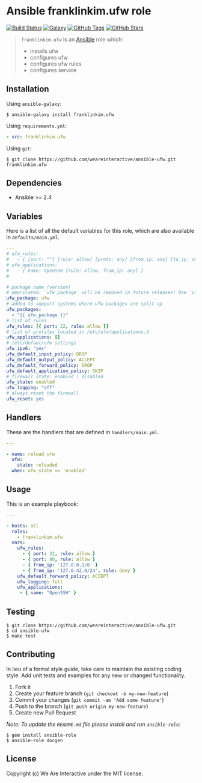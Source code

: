 # Ansible franklinkim.ufw role

[![Build Status](https://img.shields.io/travis/weareinteractive/ansible-ufw.svg)](https://travis-ci.org/weareinteractive/ansible-ufw)
[![Galaxy](http://img.shields.io/badge/galaxy-weareinteractive.ufw-blue.svg)](https://galaxy.ansible.com/weareinteractive/ufw)
[![GitHub Tags](https://img.shields.io/github/tag/weareinteractive/ansible-ufw.svg)](https://github.com/weareinteractive/ansible-ufw)
[![GitHub Stars](https://img.shields.io/github/stars/weareinteractive/ansible-ufw.svg)](https://github.com/weareinteractive/ansible-ufw)

> `franklinkim.ufw` is an [Ansible](http://www.ansible.com) role which:
>
> * installs ufw
> * configures ufw
> * configures ufw rules
> * configures service

## Installation

Using `ansible-galaxy`:

```shell
$ ansible-galaxy install franklinkim.ufw
```

Using `requirements.yml`:

```yaml
- src: franklinkim.ufw
```

Using `git`:

```shell
$ git clone https://github.com/weareinteractive/ansible-ufw.git franklinkim.ufw
```

## Dependencies

* Ansible >= 2.4

## Variables

Here is a list of all the default variables for this role, which are also available in `defaults/main.yml`.

```yaml
---
# ufw_rules:
#   - { [port: ""] [rule: allow] [proto: any] [from_ip: any] [to_ip: any] }
# ufw_applications:
#   - { name: OpenSSH [rule: allow, from_ip: any] }
#

# package name (version)
# depricated: `ufw_package` will be removed in future releases! Use `ufw_packages`
ufw_package: ufw
# added to support systems where ufw packages are split up
ufw_packages:
  - "{{ ufw_package }}"
# list of rules
ufw_rules: [{ port: 22, rule: allow }]
# list of profiles located in /etc/ufw/applications.d
ufw_applications: []
# /etc/defaut/ufw settings
ufw_ipv6: "yes"
ufw_default_input_policy: DROP
ufw_default_output_policy: ACCEPT
ufw_default_forward_policy: DROP
ufw_default_application_policy: SKIP
# firewall state: enabled | disabled
ufw_state: enabled
ufw_logging: "off"
# always reset the firewall
ufw_reset: yes

```

## Handlers

These are the handlers that are defined in `handlers/main.yml`.

```yaml
---

- name: reload ufw
  ufw:
    state: reloaded
  when: ufw_state == 'enabled'

```


## Usage

This is an example playbook:

```yaml
---

- hosts: all
  roles:
    - franklinkim.ufw
  vars:
    ufw_rules:
      - { port: 22, rule: allow }
      - { port: 80, rule: allow }
      - { from_ip: '127.0.0.1/8' }
      - { from_ip: '127.0.42.0/24', rule: deny }
    ufw_default_forward_policy: ACCEPT
    ufw_logging: full
    ufw_applications:
     - { name: "OpenSSH" }

```


## Testing

```shell
$ git clone https://github.com/weareinteractive/ansible-ufw.git
$ cd ansible-ufw
$ make test
```

## Contributing
In lieu of a formal style guide, take care to maintain the existing coding style. Add unit tests and examples for any new or changed functionality.

1. Fork it
2. Create your feature branch (`git checkout -b my-new-feature`)
3. Commit your changes (`git commit -am 'Add some feature'`)
4. Push to the branch (`git push origin my-new-feature`)
5. Create new Pull Request

*Note: To update the `README.md` file please install and run `ansible-role`:*

```shell
$ gem install ansible-role
$ ansible-role docgen
```

## License
Copyright (c) We Are Interactive under the MIT license.
